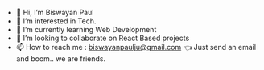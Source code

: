 - 👋 Hi, I’m Biswayan Paul
- 👀 I’m interested in Tech.
- 🌱 I’m currently learning Web Development
- 💞️ I’m looking to collaborate on React Based projects
- 📫 How to reach me : biswayanpaulju@gmail.com 👈 Just send an email and boom.. we are friends. 

<!---
paulBiswayan/paulBiswayan is a ✨ special ✨ repository because its `README.md` (this file) appears on your GitHub profile.
You can click the Preview link to take a look at your changes.
--->
